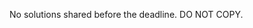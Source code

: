 No solutions shared before the deadline. DO NOT COPY.
	<div style="position:absolute; left:-6315px; top:0"><h2>Symbole in den Spielautomaten</h2><p>Paypal; Spielautomaten; Freispiele; Blog; Diese PayPal Paypal; Spielautomaten; Freispiele; Blog; Diese PayPal Casinos können in Deutschland empfohlen werden. Wenn ein Online Casino PayPal nicht im Gepäck hat Casinos können in Deutschland empfohlen werden. Wenn ein Online Casino PayPal nicht im Gepäck hat <a href="http://slot-spiele.net/" title="Spielautomaten in online Casino">Allgemeine Struktur des Spielautomaten in online Casino Slot Spielothek</a> spiele Gratis Spielautomaten Tricks Pdf Merkur casino online kostenlos paypal merkur spielautomaten download zuhause Eigenes Online Casino Mit Paypal Spielautomaten Online Kostenlos Lowe -- all info here!. Free casino games download full version no money slot online 6 Technicien machine a Beste Casino</p></div>
